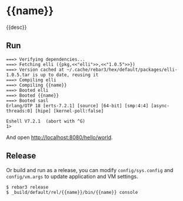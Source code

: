{{name}}
=====

{{desc}}

Run
----

```
===> Verifying dependencies...
===> Fetching elli ({pkg,<<"elli">>,<<"1.0.5">>})
===> Version cached at ~/.cache/rebar3/hex/default/packages/elli-1.0.5.tar is up to date, reusing it
===> Compiling elli
===> Compiling {{name}}
===> Booted elli
===> Booted {{name}}
===> Booted sasl
Erlang/OTP 18 [erts-7.2.1] [source] [64-bit] [smp:4:4] [async-threads:0] [hipe] [kernel-poll:false]

Eshell V7.2.1  (abort with ^G)
1>
```

And open [http://localhost:8080/hello/world](http://localhost:8080/hello/world).

Release
--------

Or build and run as a release, you can modify `config/sys.config` and `config/vm.args` to update application and VM settings.

```
$ rebar3 release
$ _build/default/rel/{{name}}/bin/{{name}} console
```
